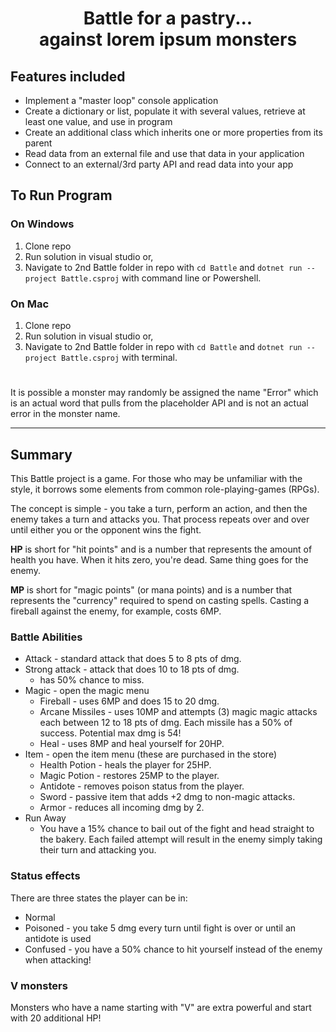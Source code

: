 <h1 align ="center"> Battle for a pastry...<br> against lorem ipsum monsters</h1>

## Features included
* Implement a "master loop" console application
* Create a dictionary or list, populate it with several values, retrieve at least one value, and use in program
* Create an additional class which inherits one or more properties from its parent
* Read data from an external file and use that data in your application
* Connect to an external/3rd party API and read data into your app

## To Run Program

### On Windows
1) Clone repo
2) Run solution in visual studio or, 
3) Navigate to 2nd Battle folder in repo with `cd Battle` and `dotnet run --project Battle.csproj` with command line or Powershell.

### On Mac
1) Clone repo
2) Run solution in visual studio or, 
3) Navigate to 2nd Battle folder in repo with `cd Battle` and `dotnet run --project Battle.csproj` with terminal.

<h1></h1>

It is possible a monster may randomly be assigned the 
name "Error" which is an actual word that pulls from 
the placeholder API and is not an actual error in 
the monster name.

________________________________________________________
## Summary
This Battle project is a game. For those who may be
unfamiliar with the style, it borrows some elements
from common role-playing-games (RPGs).

The concept is simple - you take a turn, perform an 
action, and then the enemy takes a turn and attacks you.
That process repeats over and over until either you
or the opponent wins the fight. 

**HP** is short for "hit points" and is a number that 
represents the amount of health you have. When it hits
zero, you're dead. Same thing goes for the enemy.

**MP** is short for "magic points" (or mana points) and is
a number that represents the "currency" required to
spend on casting spells. Casting a fireball against
the enemy, for example, costs 6MP.

### Battle Abilities
* Attack - standard attack that does 5 to 8 pts of dmg.
* Strong attack - attack that does 10 to 18 pts of dmg.
    * has 50% chance to miss.
* Magic - open the magic menu
    * Fireball - uses 6MP and does 15 to 20 dmg.
    * Arcane Missiles - uses 10MP and attempts (3) magic magic attacks each between 12 to 18 pts of dmg. Each missile has a 50% of success. Potential max dmg is 54!
    * Heal - uses 8MP and heal yourself for 20HP.
* Item - open the item menu (these are purchased in the store)
    * Health Potion - heals the player for 25HP.
    * Magic Potion - restores 25MP to the player.
    * Antidote - removes poison status from the player.
    * Sword - passive item that adds +2 dmg to non-magic attacks.
    * Armor - reduces all incoming dmg by 2.
* Run Away
    * You have a 15% chance to bail out of the fight and
    head straight to the bakery. Each failed attempt will 
    result in the enemy simply taking their turn and attacking you.
    
### Status effects
There are three states the player can be in:
* Normal
* Poisoned - you take 5 dmg every turn until fight is over or until an antidote is used
* Confused - you have a 50% chance to hit yourself instead of the enemy when attacking!

### V monsters
Monsters who have a name starting with "V" are extra powerful and start with 20 additional HP!




